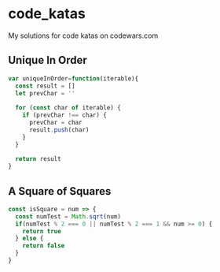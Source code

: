 # code_katas
My solutions for code katas on codewars.com

## Unique In Order
```javascript
var uniqueInOrder=function(iterable){
  const result = []
  let prevChar = ''
  
  for (const char of iterable) {
    if (prevChar !== char) {
      prevChar = char
      result.push(char)
    }
  }
  
  return result
}
```

## A Square of Squares
```javascript
const isSquare = num => {
  const numTest = Math.sqrt(num)
  if(numTest % 2 === 0 || numTest % 2 === 1 && num >= 0) {
    return true
  } else {
    return false
  }
}
```
